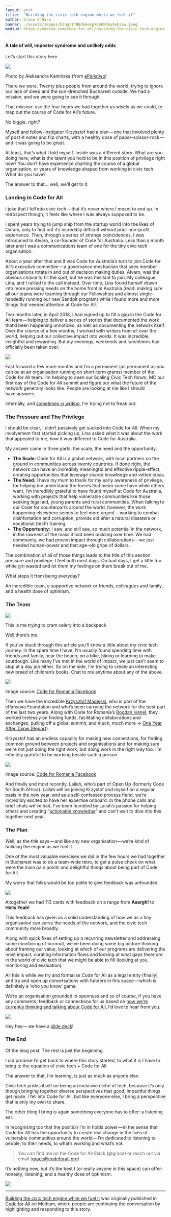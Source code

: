 ```yaml
---
layout: post
title:  "Building the civic tech engine while we fuel it"
author: Grace O'Hara
banner: ./assets/images/blog/1*BBdkHexpX6oK8XGyAyEzSw.jpeg
medium: https://medium.com/code-for-all/building-the-civic-tech-engine-while-we-fuel-it-663e697ce74c?source=rss----77bd73f07099--code_for_all
---
```


#### A tale of will, imposter syndrome and unlikely odds

Let’s start this story here.

![](https://cdn-images-1.medium.com/max/1024/1*BBdkHexpX6oK8XGyAyEzSw.jpeg)

Photo by Aleksandra Kamińska (from [ePaństwo](https://epf.org.pl/en/))

There we were. Twenty plus people from around the world, trying to ignore our lack of sleep and the sun-drenched Bucharest outside. We had a mission, and we were going to see it through.

That mission: use the four hours we had together as wisely as we could, to map out the course of Code for All’s future.

No biggie, right?

Myself and fellow-instigator Krzysztof had a plan — one that involved plenty of post-it notes and flip charts, with a healthy dose of paper-scissor-rock — and it was going to be great.

At least, that’s what I told myself. Inside was a different story. What are you doing here, what is the talent you hold to be in this position of privilege right now? You don’t have experience charting the course of a global organisation, or years of knowledge shaped from working in civic tech. What do you have?

The answer to that… well, we’ll get to it.

### Landing in Code for All

I joke that I fell into civic tech — that it’s never where I meant to end up. In retrospect though, it feels like where I was always supposed to be.

I spent years trying to jump ship from the startup world into the likes of Oxfam, only to find out it’s incredibly difficult without prior non-profit experience. Then, through a series of strange coincidences, I was introduced to Alvaro, a co-founder of Code for Australia. Less than a month later and I was a communications team of one for the tiny civic tech organisation.

About a year after that and it was Code for Australia’s turn to join Code for All’s executive committee — a governance mechanism that sees member organisations rotate in and out of decision making duties. Alvaro, was the obvious choice to fill the spot, but he was hesitant to join. My colleague, Lina, and I rallied to the call instead. Over time, Lina found herself drawn into more pressing needs on the home front in Australia (read: making sure all our teams were teaming through our Fellowships and almost single-handedly running our new Sandpit program) while I found more and more things that needed attention at Code for All.

Two months later, in April 2018, I had signed up to fill a gap in the Code for All team — helping to deliver a series of stories that documented the work that’d been happening unnoticed, as well as documenting the network itself. Over the course of a few months, I worked with writers from all over the world, helping put our collective impact into words. It was incredible, insightful and rewarding. But my evenings, weekends and lunchtimes had officially been taken over.

![](https://cdn-images-1.medium.com/max/1024/1*SiVMQ3ymWfV4zc7rHgqUbw.png)

Fast forward a few more months and I’m a permanent (as permanent as you can be at an organisation running on short-term grants) member of the Code for All team. I’m helping to open our Scaling Civic Tech forum, MC our first day of the Code for All summit and figure our what the future of the network generally looks like. People are looking at me like I should have answers.

Internally, and [sometimes in writing](https://medium.com/@graceohara/youll-never-believe-the-top-ten-feelings-i-have-right-now-will-blow-your-mind-813077966f7f), I’m trying not to freak out.

### The Pressure and The Privilege

I should be clear, I didn’t passively get sucked into Code for All. When my involvement first started picking up, Lina asked what it was about the work that appealed to me, how it was different to Code for Australia.

My answer came in three parts: the scale, the need and the opportunity.

*   **The Scale:** Code for All is a global network, with local partners on the ground in communities across twenty countries. If done right, the network can have an incredibly meaningful and effective ripple-effect, creating opportunities that leverage shared knowledge and vetted ideas.
*   **The Need:** I have my mum to thank for my early awareness of privilege, for helping me understand the forces that mean some have while others want. I’m incredibly grateful to have found myself at Code for Australia, working with projects that help vulnerable communities like those seeking legal aid, young parents and rural communities. When talking to our Code for counterparts around the world, however, the work happening elsewhere seems to feel more urgent — working to combat disinfomation and corruption, provide aid after a natural disasters or vocational (tech) training.
*   **The Opportunity:** I saw, and still see, so much potential in the network, in the rawness of the mass it had been building over time. We had community, we had proven impact through collaborations — we just needed human-power and that age-old gripe of dollars.

The combination of all of those things leads to the title of this section: pressure and privilege. I feel both most days. On bad days, I get a little too white girl wasted and let them my feelings on them break out of me.

What stops it from being everyday?

An incredible team, a supportive network or friends, colleagues and family, and a health dose of optimism.

### The Team

![](https://cdn-images-1.medium.com/max/960/0*8Ox60VEE8JZhYAQM)

This is me trying to cram celery into a backpack

Well there’s me.

If you’ve stuck through this article you’ll know a little about my civic tech journey. In the spare time I have, I’m usually found spending time with friends and family, near the beach, on a bike, hiking or learning to make sourdough. Like many I’ve met in the world of impact, we just can’t seem to stop at a day job either. So on the side, I’m trying to create an interesting new breed of children’s books. Chat to me anytime about any of the above.

![](https://cdn-images-1.medium.com/max/546/1*ummJ3R0GrSmkf0vjx3Lzfw.png)

Image source: [Code for Romania Facebook](https://www.facebook.com/code4romania/photos/)

Then we have the incredible [Krzysztof Madejski](https://medium.com/u/442c14bc4af0), who is part of the ePaństwo Foundation  and  who’s been carrying the network for the best part of the last two years. Along with Code for Romania’s [Bogdan Ivanel](https://medium.com/u/137297ea5ce4), they worked tirelessly on finding funds, facilitating collaborations and exchanges, pulling off a global summit, and much, much more → [One Year After Taipei (Report](https://docs.google.com/presentation/d/1QZ7Lf2SZxadSWvvbXisViFbWVEAbe_MRA4RUL2NUsaA/edit#slide=id.g44de7ebdb9_0_8)).

Krzysztof has an endless capacity for making new connections, for finding common ground between projects and organisations and for making sure we’re not just doing the right work, but doing work in the right way too. I’m infinitely grateful to be working beside such a person.

![](https://cdn-images-1.medium.com/max/794/1*T-Rm5fBdbp7VowWurFMCZA.png)

Image source: [Code for Romania Facebook](https://www.facebook.com/code4romania/photos/)

And finally and most recently, Lailah, who’s part of Open Up (formerly Code for South Africa). Lailah will be joining Krzystof and myself on a regular basis in the new year, and as a self-confessed process fiend, we’re incredibly excited to have her expertise onboard. In the phone calls and brief chats we’ve had, I’ve been humbled by Lailah’s passion for helping others and creating “[actionable knowledge](https://openup.org.za/team/lailah.html)” and can’t wait to dive into this together next year.

### The Plan

Well, as the title says — and like any new organisation — we’re kind of building the engine as we fuel it.

One of the most valuable exercises we did in the few hours we had together in Bucharest was to do a team-wide retro, to get a pulse check on what were the main pain points and delightful things about being part of Code for All.

My worry that folks would be too polite to give feedback was unfounded.

![](https://cdn-images-1.medium.com/max/1024/1*no7R2wXl8Gx9kUBGn3BxXg.png)

Altogether we had 113 cards with feedback on a range from **Aaargh!** to **Hells Yeah!**

This feedback has given us a solid understanding of how we as a tiny organisation can serve the needs of the network, and the civic tech community more broadly.

Along with quick fixes of setting up a recurring newsletter and addressing some monitoring of burnout, we’ve been doing some big picture thinking about framing our value, looking at which of our programs are delivering the most impact, curating information flows and looking at what gaps there are in the world of civic tech that we might be able to fill (looking at you, monitoring and evaluation).

All this is while we try and formalise Code for All as a legal entity (finally) and try and open up conversations with funders in this space — which is definitely a ‘who you know’ game.

We’re an organisation grounded in openness and so of course, if you have any comments, feedback or connections for us based on [how we’re currently thinking and talking about Code for All](https://docs.google.com/presentation/d/13DTKVVsZhuc1oNUY-xunPMKaFbY7DpDt3moKugeqV9s/edit#slide=id.p1), I’d love to hear from you.

![](https://cdn-images-1.medium.com/max/727/1*pjY2iunnM24A45T-JEBwVw.png)

Hey hey— we have a [slide deck](https://docs.google.com/presentation/d/13DTKVVsZhuc1oNUY-xunPMKaFbY7DpDt3moKugeqV9s/edit#slide=id.p1)!

### The End

Of the blog post. The rest is just the beginning.

I did promise I’d get back to where this story started, to what it is I have to bring to the equation of civic tech + Code for All.

The answer to that, I’m learning, is just as much as anyone else.

Civic tech prides itself on being an inclusive niche of tech, because it’s only though bringing together diverse perspectives that good, impactful things get made. I fell into Code for All, but like everyone else, I bring a perspective that is only my own to share.

The other thing I bring is again something everyone has to offer: a listening ear.

In recognising too that the position I’m in holds power — in the sense that Code for All has the opportunity to create real change in the lives of vulnerable communities around the world — I’m dedicated to listening to people, to their needs, to what’s working and what’s not.

> You can find me on the Code for All Slack (@grace) or reach out via email (grace@codeforall.org)

It’s nothing new, but it’s the best I (or really anyone in this space) can offer: honesty, listening, and a healthy dose of optimism.

![](https://medium.com/_/stat?event=post.clientViewed&referrerSource=full_rss&postId=663e697ce74c)

* * *

[Building the civic tech engine while we fuel it](https://medium.com/code-for-all/building-the-civic-tech-engine-while-we-fuel-it-663e697ce74c) was originally published in [Code for All](https://medium.com/code-for-all) on Medium, where people are continuing the conversation by highlighting and responding to this story.
